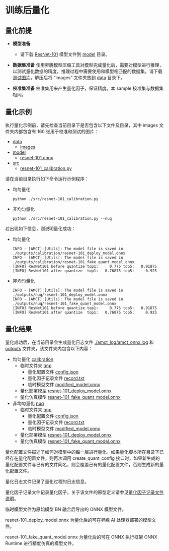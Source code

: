 # 训练后量化

## 量化前提

+ **模型准备**  
  + 请下载 [ResNet-101](https://modelzoo-train-atc.obs.cn-north-4.myhuaweicloud.com/003_Atc_Models/AE/ATC%20Model/resnet-101_nuq/resnet-101.onnx) 模型文件到 [model](./model/) 目录。

+ **数据集准备**
使用昇腾模型压缩工具对模型完成量化后，需要对模型进行推理，以测试量化数据的精度。推理过程中需要使用和模型相匹配的数据集。请下载[测试图片](https://modelzoo-train-atc.obs.cn-north-4.myhuaweicloud.com/003_Atc_Models/AE/ATC%20Model/resnet-101_nuq/images.zip)，解压后将 “images” 文件夹放到 [data](./data/) 目录下。

+ **校准集准备**
校准集用来产生量化因子，保证精度。本 sample 校准集与数据集相同。

## 量化示例

执行量化示例前，请先检查当前目录下是否包含以下文件及目录，其中 images 文件夹内部包含有 160 张用于校准和测试的图片：

+ [data](./data/)
  + [images](./data/images/)
+ [model](./model/)
  + [resnet-101.onnx](./model/resnet-101.onnx)
+ [src](./src/)
  + [resnet-101_calibration.py](./src/resnet-101_calibration.py)

请在当前目录执行如下命令运行示例程序：

+ 均匀量化

  ```none
  python ./src/resnet-101_calibration.py
  ```

+ 非均匀量化

  ```none
  python ./src/resnet-101_calibration.py --nuq
  ```

若出现如下信息，则说明量化成功：

+ 均匀量化

  ```none
  INFO - [AMCT]:[Utils]: The model file is saved in ./outputs/calibration/resnet-101_deploy_model.onnx
  INFO - [AMCT]:[Utils]: The model file is saved in ./outputs/calibration/resnet-101_fake_quant_model.onnx
  [INFO] ResNet101 before quantize top1:     0.775 top5:   0.91875
  [INFO] ResNet101 after quantize  top1:   0.76875 top5:     0.925
  ```

+ 非均匀量化

  ```none
  INFO - [AMCT]:[Utils]: The model file is saved in ./outputs/nuq/resnet-101_deploy_model.onnx
  INFO - [AMCT]:[Utils]: The model file is saved in ./outputs/nuq/resnet-101_fake_quant_model.onnx
  [INFO] ResNet101 before quantize top1:     0.775 top5:   0.91875
  [INFO] ResNet101 after quantize  top1:   0.76875 top5:     0.925
  ```

## 量化结果

量化成功后，在当前目录会生成量化日志文件 [./amct_log/amct_onnx.log](./amct_log/amct_onnx.log) 和 [outputs](./outputs/) 文件夹，该文件夹内包含以下内容：

+ 均匀量化 [calibration](./outputs/calibration/)
  + 临时文件夹 [tmp](./outputs/calibration/tmp/)
    + 量化配置文件 [config.json](./outputs/calibration/tmp/config.json)
    + 量化因子记录文件 [record.txt](./outputs/calibration/tmp/record.txt)
    + 临时模型文件 [modified_model.onnx](./outputs/calibration/tmp/modified_model.onnx)
  + 量化部署模型 [resnet-101_deploy_model.onnx](./outputs/calibration/resnet-101_deploy_model.onnx)
  + 量化仿真模型 [resnet-101_fake_quant_model.onnx](./outputs/calibration/resnet-101_fake_quant_model.onnx)
+ 非均匀量化 [nuq](./outputs/nuq/)
  + 临时文件夹 [tmp](./outputs/nuq/tmp/)
    + 量化配置文件 [config.json](./outputs/nuq/tmp/config.json)
    + 量化因子记录文件 [record.txt](./outputs/nuq/tmp/record.txt)
    + 临时模型文件 [modified_model.onnx](./outputs/nuq/tmp/modified_model.onnx)
  + 量化部署模型 [resnet-101_deploy_model.onnx](./outputs/nuq/resnet-101_deploy_model.onnx)
  + 量化仿真模型 [resnet-101_fake_quant_model.onnx](./outputs/nuq/resnet-101_fake_quant_model.onnx)

量化配置文件描述了如何对模型中的每一层进行量化。如果量化脚本所在目录下已经存在量化配置文件，则再次调用 create_quant_config 接口时，如果新生成的量化配置文件与已有的文件同名，则会覆盖已有的量化配置文件，否则生成新的量化配置文件。

量化日志文件记录了量化过程的日志信息。

量化因子记录文件记录量化因子。关于该文件的原型定义请参见[量化因子记录文件说明](https://support.huaweicloud.com/content/dam/cloudbu-site/archive/china/zh-cn/support/docs/auxiliarydevtool-cann330alphaXinfer/atlasamcttf_16_0014.html)。

临时模型文件为原始模型 BN 融合后导出的 ONNX 模型文件。

resnet-101_deploy_model.onnx 为量化后的可在昇腾 AI 处理器部署的模型文件。

resnet-101_fake_quant_model.onnx 为量化后的可在 ONNX 执行框架 ONNX Runtime 进行精度仿真的模型文件。

